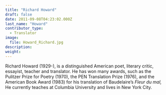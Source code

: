 ```yaml
---
title: "Richard Howard"
draft: false
date: 2011-09-08T04:23:02.000Z
last_name: "Howard"
contributor_type:
  - Translator
image:
  file: Howard_Richard.jpg
description:
weight:
---
```


Richard Howard (1929-), is a distinguished American poet, literary critic, essayist, teacher and translator. He has won many awards, such as the Pulitzer Prize for Poetry (1970), the PEN Translation Prize (1976), and the American Book Award (1983) for his translation of Baudelaire’s _Fleur du mal,_ He currently teaches at Columbia University and lives in New York City.

